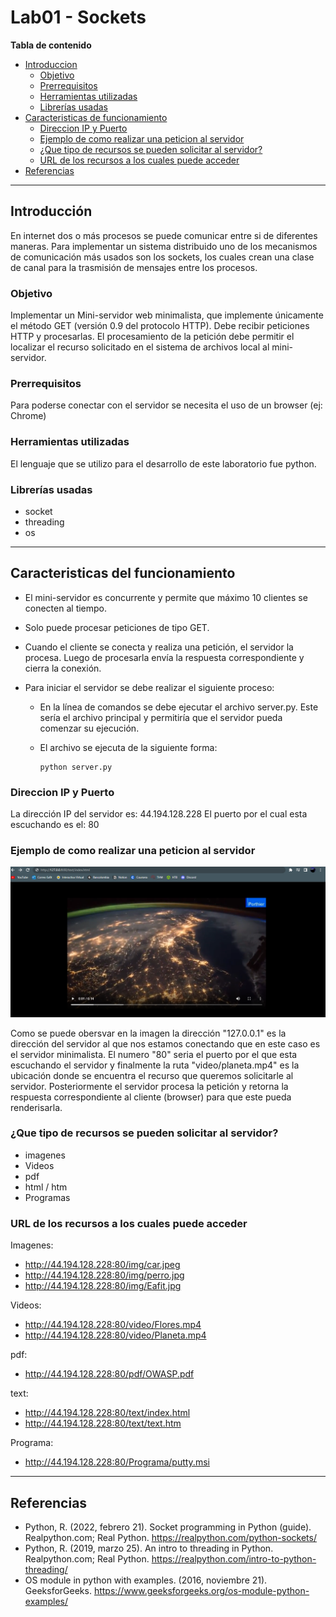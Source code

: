 # Lab01 - Sockets 

**Tabla de contenido**

- [Introduccion](#introducción)
    - [Objetivo](#objetivo)
    - [Prerrequisitos](#prerrequisitos)
    - [Herramientas utilizadas](#herramientas-utilizadas)
    - [Librerías usadas](#librerias-usadas)
- [Caracteristicas de funcionamiento](#caracteristicas-del-funcionamiento)
    - [Direccion IP y Puerto](#direccion-ip-y-puerto)
    - [Ejemplo de como realizar una peticion al servidor](#ejemplo-de-como-realizar-una-peticion-al-servidor)
    - [¿Que tipo de recursos se pueden solicitar al servidor?](#¿que-tipo-de-recursos-se-pueden-solicitar-al-servidor)
    - [URL de los recursos a los cuales puede acceder](#url-de-los-recursos-a-los-cuales-puede-acceder)
- [Referencias](#referencias)
    
---
## **Introducción**
En internet dos o más procesos se puede comunicar entre si de diferentes maneras. Para implementar un sistema distribuido uno de los mecanismos de comunicación más usados son los sockets, los cuales crean una clase de canal para la trasmisión de mensajes entre los procesos.

### **Objetivo**

Implementar un Mini-servidor web minimalista, que implemente únicamente el método
GET (versión 0.9 del protocolo HTTP). Debe recibir peticiones HTTP y procesarlas. El
procesamiento de la petición debe permitir el localizar el recurso solicitado en el
sistema de archivos local al mini-servidor. 

### **Prerrequisitos**

Para poderse conectar con el servidor se necesita el uso de un browser (ej: Chrome)

### **Herramientas utilizadas**

El lenguaje que se utilizo para el desarrollo de este laboratorio fue python.

### **Librerías usadas**

- socket
- threading 
- os

---
## **Caracteristicas del funcionamiento**

- El mini-servidor es concurrente y permite que máximo 10 clientes se conecten al tiempo. 
- Solo puede procesar peticiones de tipo GET. 
- Cuando el cliente se conecta y realiza una petición, el servidor la procesa. Luego de procesarla envía la respuesta correspondiente y cierra la conexión. 
- Para iniciar el servidor se debe realizar el siguiente proceso:

    -  En la línea de comandos se debe ejecutar el archivo server.py. Este sería el archivo principal y permitiría que el servidor pueda comenzar su ejecución. 

    - El archivo se ejecuta de la siguiente forma:

        ```
        python server.py
        ```

### **Direccion IP y Puerto** 

La dirección IP del servidor es: 44.194.128.228
El puerto por el cual esta escuchando es el: 80

### **Ejemplo de como realizar una peticion al servidor**

![Image text](https://github.com/MiguelZapata04/Topicos_Telematica/blob/master/Laboratorios/Lab01/Captura.png)

Como se puede obersvar en la imagen la dirección "127.0.0.1" es la dirección del servidor al que nos estamos conectando que en este caso es el servidor minimalista. El numero "80" seria el puerto por el que esta escuchando el servidor y finalmente la ruta "video/planeta.mp4" es la ubicación donde se encuentra el recurso que queremos solicitarle al servidor. Posteriormente el servidor procesa la petición y retorna la respuesta correspondiente al cliente (browser) para que este pueda renderisarla. 

### **¿Que tipo de recursos se pueden solicitar al servidor?**

- imagenes
- Videos 
- pdf
- html / htm
- Programas 

### **URL de los recursos a los cuales puede acceder**

Imagenes:
- http://44.194.128.228:80/img/car.jpeg
- http://44.194.128.228:80/img/perro.jpg
- http://44.194.128.228:80/img/Eafit.jpg

Videos:
- http://44.194.128.228:80/video/Flores.mp4
- http://44.194.128.228:80/video/Planeta.mp4

pdf:
- http://44.194.128.228:80/pdf/OWASP.pdf

text:
- http://44.194.128.228:80/text/index.html
- http://44.194.128.228:80/text/text.htm

Programa:
- http://44.194.128.228:80/Programa/putty.msi

---

## **Referencias** 
- Python, R. (2022, febrero 21). Socket programming in Python (guide). Realpython.com; Real Python. https://realpython.com/python-sockets/
- Python, R. (2019, marzo 25). An intro to threading in Python. Realpython.com; Real Python. https://realpython.com/intro-to-python-threading/
- OS module in python with examples. (2016, noviembre 21). GeeksforGeeks. https://www.geeksforgeeks.org/os-module-python-examples/

